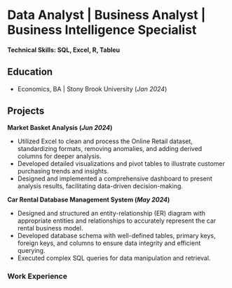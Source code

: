 # Data Analyst | Business Analyst | Business Intelligence Specialist

#### Technical Skills: SQL, Excel, R, Tableu

## Education
- Economics, BA | Stony Brook University (_Jan 2024_)

## Projects

**Market Basket Analysis (_Jun 2024_)** 
- Utilized Excel to clean and process the Online Retail dataset, standardizing formats, removing anomalies, and adding derived columns for deeper analysis.
- Developed detailed visualizations and pivot tables to illustrate customer purchasing trends and insights.
- Designed and implemented a comprehensive dashboard to present analysis results, facilitating data-driven decision-making.

**Car Rental Database Management System (_May 2024_)**
- Designed and structured an entity-relationship (ER) diagram with appropriate entities and relationships to accurately represent the car rental business model.
- Developed database schema with well-defined tables, primary keys, foreign keys, and columns to ensure data integrity and efficient querying.
- Executed complex SQL queries for data manipulation and retrieval.


### Work Experience


